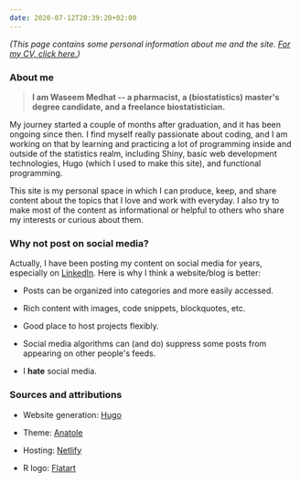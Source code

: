 ```yaml
---
date: 2020-07-12T20:39:20+02:00
---
```


*(This page contains some personal information about me and the site.*
*[For my CV, click here.](/cv/waseem_medhat_jun2020.pdf))*

### About me

> **I am Waseem Medhat -- a pharmacist, a (biostatistics) master's degree
> candidate, and a freelance biostatistician.**

My journey started a couple of months after graduation, and it has been ongoing
since then. I find myself really passionate about coding, and I am working on
that by learning and practicing a lot of programming inside and outside of the
statistics realm, including Shiny, basic web development technologies, Hugo
(which I used to make this site), and functional programming.

This site is my personal space in which I can produce, keep, and share content
about the topics that I love and work with everyday. I also try to make most of
the content as informational or helpful to others who share my interests or
curious about them.

### Why not post on social media?

Actually, I have been posting my content on social media for years, especially
on [LinkedIn](https://www.linkedin.com/in/waseem-medhat/). Here is why I think a
website/blog is better:

- Posts can be organized into categories and more easily accessed.

- Rich content with images, code snippets, blockquotes, etc.

- Good place to host projects flexibly.

- Social media algorithms can (and do) suppress some posts from appearing on
  other people's feeds.

- I **hate** social media.

### Sources and attributions

- Website generation: [Hugo](https://gohugo.io/)

- Theme: [Anatole](https://github.com/lxndrblz/anatole/)

- Hosting: [Netlify](https://www.netlify.com/)

- R logo: [Flatart](https://www.freepik.com/flatart)
